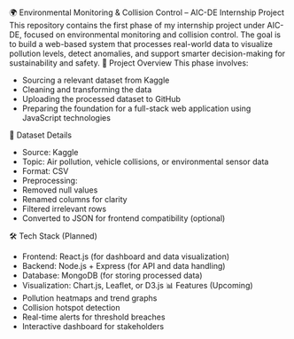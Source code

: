 🌍 Environmental Monitoring & Collision Control – AIC-DE Internship Project
This repository contains the first phase of my internship project under AIC-DE, focused on environmental monitoring and collision control. The goal is to build a web-based system that processes real-world data to visualize pollution levels, detect anomalies, and support smarter decision-making for sustainability and safety.
📌 Project Overview
This phase involves:
- Sourcing a relevant dataset from Kaggle
- Cleaning and transforming the data
- Uploading the processed dataset to GitHub
- Preparing the foundation for a full-stack web application using JavaScript technologies

  
📁 Dataset Details
- Source: Kaggle
- Topic: Air pollution, vehicle collisions, or environmental sensor data
- Format: CSV
- Preprocessing:
- Removed null values
- Renamed columns for clarity
- Filtered irrelevant rows
- Converted to JSON for frontend compatibility (optional)


🛠️ Tech Stack (Planned)
- Frontend: React.js (for dashboard and data visualization)
- Backend: Node.js + Express (for API and data handling)
- Database: MongoDB (for storing processed data)
- Visualization: Chart.js, Leaflet, or D3.js
📊 Features (Upcoming)
- Pollution heatmaps and trend graphs
- Collision hotspot detection
- Real-time alerts for threshold breaches
- Interactive dashboard for stakeholders
